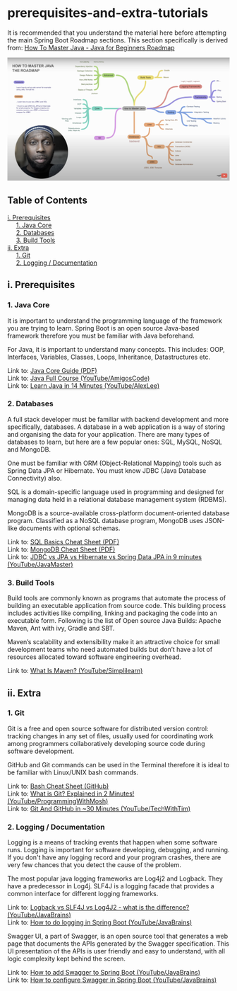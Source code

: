 # prerequisites-and-extra-tutorials

It is recommended that you understand the material here before attempting the main Spring Boot Roadmap sections. This section specifically is derived from: [How To Master Java - Java for Beginners Roadmap](https://www.youtube.com/watch?v=TE3LyYW-AHQ)

![Java Roadmap](java-roadmap.png)

## Table of Contents
[i. Prerequisites](#i-prerequisites)
<br>
&nbsp;&nbsp;&nbsp;&nbsp;&nbsp;[1. Java Core](#1-java-core)
<br>
&nbsp;&nbsp;&nbsp;&nbsp;&nbsp;[2. Databases](#2-databases)
<br>
&nbsp;&nbsp;&nbsp;&nbsp;&nbsp;[3. Build Tools](#3-build-tools)
<br>
[ii. Extra](#ii-extra)
<br>
&nbsp;&nbsp;&nbsp;&nbsp;&nbsp;[1. Git](#1-git)
<br>
&nbsp;&nbsp;&nbsp;&nbsp;&nbsp;[2. Logging / Documentation](#2-logging--documentation)
<br>

## i. Prerequisites

### 1. Java Core

It is important to understand the programming language of the framework you are trying to learn.
Spring Boot is an open source Java-based framework therefore you must be familiar with Java beforehand.

For Java, it is important to understand many concepts. This includes: OOP, Interfaces, Variables, Classes, Loops, Inheritance, Datastructures etc.

Link to: [Java Core Guide (PDF)](Java_QuickReference_v1.1.pdf)
<br>
Link to: [Java Full Course (YouTube/AmigosCode)](https://www.youtube.com/watch?v=Qgl81fPcLc8)
<br>
Link to: [Learn Java in 14 Minutes (YouTube/AlexLee)](https://www.youtube.com/watch?v=RRubcjpTkks)
<br>

### 2. Databases

A full stack developer must be familiar with backend development and more specifically, databases. A database in a web application is a way of storing and organising the data for your application. There are many types of databases to learn, but here are a few popular ones: SQL, MySQL, NoSQL and MongoDB.

One must be familiar with ORM (Object-Relational Mapping) tools such as Spring Data JPA or Hibernate. You must know JDBC (Java Database Connectivity) also.

SQL is a domain-specific language used in programming and designed for managing data held in a relational database management system (RDBMS).

MongoDB is a source-available cross-platform document-oriented database program. Classified as a NoSQL database program, MongoDB uses JSON-like documents with optional schemas.

Link to: [SQL Basics Cheat Sheet (PDF)](sql-basics-cheat-sheet-ledger.pdf)
<br>
Link to: [MongoDB Cheat Sheet (PDF)](MongoDB-Dark.pdf)
<br>
Link to: [JDBC vs JPA vs Hibernate vs Spring Data JPA in 9 minutes (YouTube/JavaMaster)](https://www.youtube.com/watch?v=GX3D0OIFOhE)
<br>

### 3. Build Tools

Build tools are commonly known as programs that automate the process of building an executable application from source code. This building process includes activities like compiling, linking and packaging the code into an executable form.
Following is the list of Open source Java Builds: Apache Maven, Ant with ivy, Gradle and SBT.

Maven’s scalability and extensibility make it an attractive choice for small development teams who need automated builds but don’t have a lot of resources allocated toward software engineering overhead.

Link to: [What Is Maven? (YouTube/Simplilearn)](https://www.youtube.com/watch?v=bSaBmXFym30)
<br>

## ii. Extra

### 1. Git

Git is a free and open source software for distributed version control: tracking changes in any set of files, usually used for coordinating work among programmers collaboratively developing source code during software development.

GitHub and Git commands can be used in the Terminal therefore it is ideal to be familiar with Linux/UNIX bash commands. 

Link to: [Bash Cheat Sheet (GitHub)](https://github.com/RehanSaeed/Bash-Cheat-Sheet)
<br>
Link to: [What is Git? Explained in 2 Minutes! (YouTube/ProgrammingWithMosh)](https://www.youtube.com/watch?v=2ReR1YJrNOM)
<br>
Link to: [Git And GitHub in ~30 Minutes (YouTube/TechWithTim)](https://www.youtube.com/watch?v=jG4Vs81kMlc)
<br>

### 2. Logging / Documentation

Logging is a means of tracking events that happen when some software runs. Logging is important for software developing, debugging, and running. If you don't have any logging record and your program crashes, there are very few chances that you detect the cause of the problem. 

The most popular java logging frameworks are Log4j2 and Logback. They have a predecessor in Log4j. SLF4J is a logging facade that provides a common interface for different logging frameworks.

Link to: [Logback vs SLF4J vs Log4J2 - what is the difference? (YouTube/JavaBrains)](https://www.youtube.com/watch?v=SWHYrCXIL38)
<br>
Link to: [How to do logging in Spring Boot (YouTube/JavaBrains)](https://www.youtube.com/watch?v=lGrcZsw-hKQ)
<br>

Swagger UI, a part of Swagger, is an open source tool that generates a web page that documents the APIs generated by the Swagger specification. This UI presentation of the APIs is user friendly and easy to understand, with all logic complexity kept behind the screen.

Link to: [How to add Swagger to Spring Boot (YouTube/JavaBrains)](https://www.youtube.com/watch?v=gduKpLW_vdY)
<br>
Link to: [How to configure Swagger in Spring Boot (YouTube/JavaBrains)](https://www.youtube.com/watch?v=8s9I1G4tXhA)
<br>
